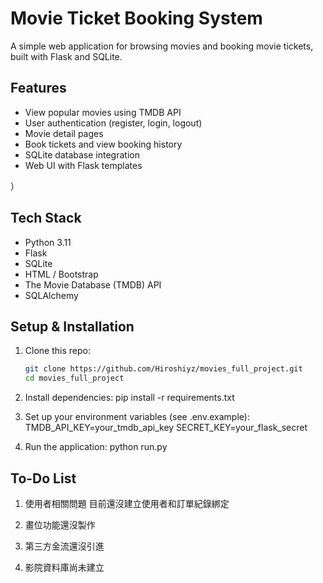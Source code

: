 # Movie Ticket Booking System

A simple web application for browsing movies and booking movie tickets, built with Flask and SQLite.

## Features

- View popular movies using TMDB API
- User authentication (register, login, logout)
- Movie detail pages
- Book tickets and view booking history
- SQLite database integration
- Web UI with Flask templates

）

## Tech Stack

- Python 3.11
- Flask
- SQLite
- HTML / Bootstrap
- The Movie Database (TMDB) API
- SQLAlchemy

## Setup & Installation

1. Clone this repo:

   ```bash
   git clone https://github.com/Hiroshiyz/movies_full_project.git
   cd movies_full_project
   ```

2. Install dependencies:
   pip install -r requirements.txt

3. Set up your environment variables (see .env.example):
   TMDB_API_KEY=your_tmdb_api_key
   SECRET_KEY=your_flask_secret

4. Run the application:
   python run.py

## To-Do List

1. 使用者相關問題 目前還沒建立使用者和訂單紀錄綁定

2. 畫位功能還沒製作

3. 第三方金流還沒引進

4. 影院資料庫尚未建立
